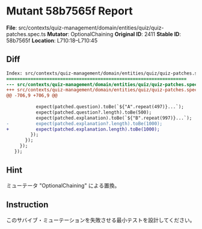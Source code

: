 # Mutant 58b7565f Report

**File**: src/contexts/quiz-management/domain/entities/quiz/quiz-patches.spec.ts
**Mutator**: OptionalChaining
**Original ID**: 2411
**Stable ID**: 58b7565f
**Location**: L710:18–L710:45

## Diff

```diff
Index: src/contexts/quiz-management/domain/entities/quiz/quiz-patches.spec.ts
===================================================================
--- src/contexts/quiz-management/domain/entities/quiz/quiz-patches.spec.ts	original
+++ src/contexts/quiz-management/domain/entities/quiz/quiz-patches.spec.ts	mutated #2411
@@ -706,9 +706,9 @@
 
           expect(patched.question).toBe(`${"A".repeat(497)}...`);
           expect(patched.question?.length).toBe(500);
           expect(patched.explanation).toBe(`${"B".repeat(997)}...`);
-          expect(patched.explanation?.length).toBe(1000);
+          expect(patched.explanation.length).toBe(1000);
         });
       });
     });
   });
```

## Hint

ミューテータ "OptionalChaining" による置換。

## Instruction

このサバイブ・ミューテーションを失敗させる最小テストを設計してください。
